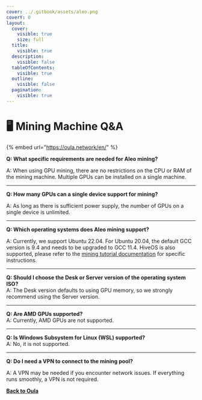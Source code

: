 ```yaml
---
cover: ../.gitbook/assets/aleo.png
coverY: 0
layout:
  cover:
    visible: true
    size: full
  title:
    visible: true
  description:
    visible: false
  tableOfContents:
    visible: true
  outline:
    visible: false
  pagination:
    visible: true
---
```


# 🖥️ Mining Machine Q\&A

{% embed url="https://oula.network/en/" %}

**Q: What specific requirements are needed for Aleo mining?**

A: When using GPU mining, there are no restrictions on the CPU or RAM of the mining machine. Multiple GPUs can be installed on a single machine.

***

**Q: How many GPUs can a single device support for mining?**

A: As long as there is sufficient power supply, the number of GPUs on a single device is unlimited.

***

**Q: Which operating systems does Aleo mining support?**

A: Currently, we support Ubuntu 22.04. For Ubuntu 20.04, the default GCC version is 9.4 and needs to be upgraded to GCC 11.4. HiveOS is also supported, please refer to the [mining tutorial documentation](../start-mining/publish-your-docs-2.md) for specific instructions.

***

**Q: Should I choose the Desk or Server version of the operating system ISO?**\
A: The Desk version defaults to using GPU memory, so we strongly recommend using the Server version.

***

**Q: Are AMD GPUs supported?**\
A: Currently, AMD GPUs are not supported.

***

**Q: Is Windows Subsystem for Linux (WSL) supported?**\
A: No, it is not supported.

***

**Q: Do I need a VPN to connect to the mining pool?**

A: A VPN may be needed if you encounter network issues. If everything runs smoothly, a VPN is not required.





[**Back to Oula**](https://oula.network/en/login)
